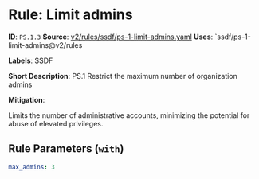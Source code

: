 # Rule: Limit admins

**ID**: `PS.1.3`
**Source**: [v2/rules/ssdf/ps-1-limit-admins.yaml](https://github.com/scribe-public/sample-policies/v2/rules/ssdf/ps-1-limit-admins.yaml)
**Uses**: `ssdf/ps-1-limit-admins@v2/rules

**Labels**: SSDF

**Short Description**: PS.1 Restrict the maximum number of organization admins

**Mitigation**:

Limits the number of administrative accounts, minimizing the potential for abuse of elevated privileges.


## Rule Parameters (`with`)

```yaml
max_admins: 3
```
